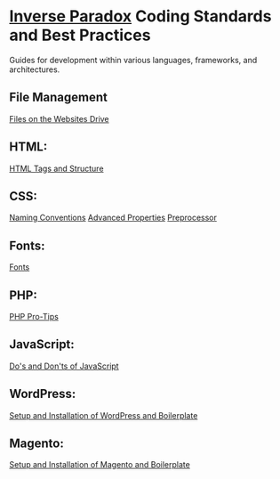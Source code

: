 # [Inverse Paradox][ip] Coding Standards and Best Practices

Guides for development within various languages, frameworks, and architectures.

## File Management

[Files on the Websites Drive][html-start]

## HTML:

[HTML Tags and Structure][html-start]

## CSS:

[Naming Conventions][css-start]
[Advanced Properties][css-prop]
[Preprocessor][css-sass]

## Fonts:
[Fonts][fonts]

## PHP:

[PHP Pro-Tips][php-start]

## JavaScript:

[Do's and Don'ts of JavaScript][js-start]

## WordPress:

[Setup and Installation of WordPress and Boilerplate][wp-start]

## Magento:

[Setup and Installation of Magento and Boilerplate][mage-start]

[ip]: http://www.inverseparadox.com/
[websites-drive]: https://github.com/inverse-paradox/best-practices/blob/master/FileManagement/websites-drive.md
[css-start]: https://github.com/inverse-paradox/best-practices/blob/master/Css/naming-conventions.md
[css-prop]: https://github.com/inverse-paradox/best-practices/blob/master/Css/advanced-properties.md
[css-sass]: https://github.com/inverse-paradox/best-practices/blob/master/Css/preprocessor.md
[html-start]: https://github.com/inverse-paradox/best-practices/blob/master/Html/tags-and-structure.md
[js-start]: https://github.com/inverse-paradox/best-practices/blob/master/JavaScript/dos-and-donts.md
[mage-start]: https://github.com/inverse-paradox/best-practices/blob/master/Magento/basic-setup.md
[wp-start]: https://github.com/inverse-paradox/best-practices/blob/master/WordPress/basic-setup.md
[php-start]: https://github.com/inverse-paradox/best-practices/blob/master/PHP/pro-tips.md
[fonts]: https://github.com/inverse-paradox/best-practices/blob/master/Fonts/fonts.md
